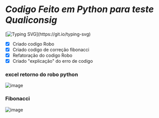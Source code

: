 # *Codigo Feito em Python para teste Qualiconsig*
[![Typing SVG](https://readme-typing-svg.herokuapp.com/?color=00bfbf&size=35&center=true&vCenter=true&width=1000&lines=👋🏻,+Esse+É+Meu+Codigo+Para+Vaga+;De+dev+Python;)](https://git.io/typing-svg)


- [x] Criado codigo Robo
- [x] Criado codigo de correção fibonacci
- [x] Refatoração do codigo Robo
- [x] Criado "explicação" do erro de codigo

### excel retorno do robo python
![image](https://github.com/EzequielBes/Qualiconsig/assets/113632597/aa2bf117-4bd3-48b5-803e-56ffa7365a32)


### Fibonacci

![image](https://github.com/EzequielBes/Qualiconsig/assets/113632597/53599dbe-622e-4c24-936a-c1aa1582de84)



